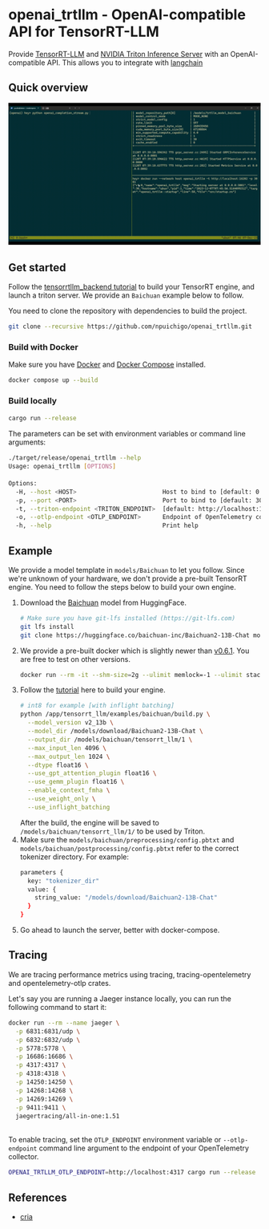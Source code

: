 # openai_trtllm - OpenAI-compatible API for TensorRT-LLM

Provide [TensorRT-LLM](https://github.com/NVIDIA/TensorRT-LLM) and [NVIDIA Triton Inference Server](https://github.com/triton-inference-server/tensorrtllm_backend)
with an OpenAI-compatible API. This allows you to integrate with [langchain](https://github.com/langchain-ai/langchain)

## Quick overview
![demo](images/demo.gif)

## Get started
Follow the [tensorrtllm_backend tutorial](https://github.com/triton-inference-server/tensorrtllm_backend#using-the-tensorrt-llm-backend)
to build your TensorRT engine, and launch a triton server. We provide an `Baichuan` example below to follow.

You need to clone the repository with dependencies to build the project.
```bash
git clone --recursive https://github.com/npuichigo/openai_trtllm.git
```

### Build with Docker
Make sure you have [Docker](https://docs.docker.com/get-docker/) and [Docker Compose](https://docs.docker.com/compose/)
installed.
```bash
docker compose up --build
```
### Build locally
```bash
cargo run --release
```

The parameters can be set with environment variables or command line arguments:
```bash
./target/release/openai_trtllm --help
Usage: openai_trtllm [OPTIONS]

Options:
  -H, --host <HOST>                        Host to bind to [default: 0.0.0.0]
  -p, --port <PORT>                        Port to bind to [default: 3000]
  -t, --triton-endpoint <TRITON_ENDPOINT>  [default: http://localhost:16001]
  -o, --otlp-endpoint <OTLP_ENDPOINT>      Endpoint of OpenTelemetry collector
  -h, --help                               Print help
```

## Example
We provide a model template in `models/Baichuan` to let you follow. Since we're unknown of your hardware, we don't
provide a pre-built TensorRT engine. You need to follow the steps below to build your own engine.

1. Download the [Baichuan](https://huggingface.co/baichuan-inc/Baichuan2-13B-Chat) model from HuggingFace.
   ```bash
   # Make sure you have git-lfs installed (https://git-lfs.com)
   git lfs install
   git clone https://huggingface.co/baichuan-inc/Baichuan2-13B-Chat models/download/Baichuan2-13B-Chat
   ```
2. We provide a pre-built docker which is slightly newer than [v0.6.1](https://github.com/NVIDIA/TensorRT-LLM/tree/v0.6.1).
You are free to test on other versions.
   ```bash
   docker run --rm -it --shm-size=2g --ulimit memlock=-1 --ulimit stack=67108864 --gpus=all -v /models:/models npuichigo/tritonserver-trtllm:711a28d bash
   ```
3. Follow the [tutorial](https://github.com/NVIDIA/TensorRT-LLM/tree/v0.6.1/examples/baichuan) here to build your engine.
   ```bash
   # int8 for example [with inflight batching]
   python /app/tensorrt_llm/examples/baichuan/build.py \
     --model_version v2_13b \
     --model_dir /models/download/Baichuan2-13B-Chat \
     --output_dir /models/baichuan/tensorrt_llm/1 \
     --max_input_len 4096 \
     --max_output_len 1024 \
     --dtype float16 \
     --use_gpt_attention_plugin float16 \
     --use_gemm_plugin float16 \
     --enable_context_fmha \
     --use_weight_only \
     --use_inflight_batching
   ```
   After the build, the engine will be saved to `/models/baichuan/tensorrt_llm/1/` to be used by Triton.
4. Make sure the `models/baichuan/preprocessing/config.pbtxt` and `models/baichuan/postprocessing/config.pbtxt` refer
to the correct tokenizer directory. For example:
   ```bash
   parameters {
     key: "tokenizer_dir"
     value: {
       string_value: "/models/download/Baichuan2-13B-Chat"
     }
   }
   ```
5. Go ahead to launch the server, better with docker-compose.
 
## Tracing
We are tracing performance metrics using tracing, tracing-opentelemetry and opentelemetry-otlp crates.

Let's say you are running a Jaeger instance locally, you can run the following command to start it:
```bash
docker run --rm --name jaeger \
  -p 6831:6831/udp \
  -p 6832:6832/udp \
  -p 5778:5778 \
  -p 16686:16686 \
  -p 4317:4317 \
  -p 4318:4318 \
  -p 14250:14250 \
  -p 14268:14268 \
  -p 14269:14269 \
  -p 9411:9411 \
  jaegertracing/all-in-one:1.51
  
```

To enable tracing, set the `OTLP_ENDPOINT` environment variable or `--otlp-endpoint` command line
argument to the endpoint of your OpenTelemetry collector.
```bash
OPENAI_TRTLLM_OTLP_ENDPOINT=http://localhost:4317 cargo run --release
```

## References
- [cria](https://github.com/AmineDiro/cria)
